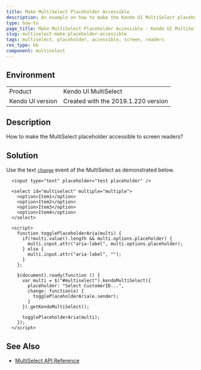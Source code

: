 ```yaml
---
title: Make MultiSelect Placeholder Accessible
description: An example on how to make the Kendo UI MultiSelect placeholder accessible to screen readers.
type: how-to
page_title: Make MultiSelect Placeholder Accessible - Kendo UI MultiSelect for jQuery
slug: multiselect-make-placeholder-accessible
tags: multiselect, placeholder, accessible, screen, readers
res_type: kb
component: multiselect
---
```


## Environment

<table>
 <tr>
  <td>Product</td>
  <td>Kendo UI MultiSelect</td>
 </tr>
 <tr>
  <td>Kendo UI version</td>
  <td>Created with the 2019.1.220 version</td>
 </tr>
</table>

## Description

How to make the MultiSelect placeholder accessible to screen readers?

## Solution

Use the text [`change`](https://docs.telerik.com/kendo-ui/api/javascript/ui/multiselect/events/change) event of the MultiSelect as demonstrated below.

```dojo
  <input type="text" placeholder="test placeholder" />

  <select id="multiselect" multiple="multiple">
    <option>Item1</option>
    <option>Item2</option>
    <option>Item3</option>
    <option>Item4</option>
  </select>

  <script>
    function togglePlaceholderAria(multi) {
      if(!multi.value().length && multi.options.placeholder) {
        multi.input.attr("aria-label", multi.options.placeholder);
      } else {
        multi.input.attr("aria-label", "");
      }
    };

    $(document).ready(function () {
      var multi = $("#multiselect").kendoMultiSelect({
        placeholder: "Select CustomerID...",
        change: function(e) {
          togglePlaceholderAria(e.sender);
        }
      }).getKendoMultiSelect();

      togglePlaceholderAria(multi);
    });
  </script>
```

## See Also

* [MultiSelect API Reference](/api/javascript/ui/multiselect)
